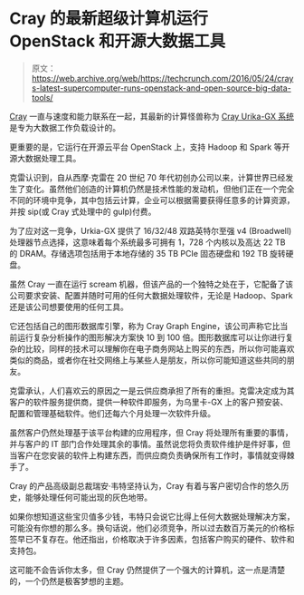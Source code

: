 # Cray 的最新超级计算机运行 OpenStack 和开源大数据工具 

> 原文：<https://web.archive.org/web/https://techcrunch.com/2016/05/24/crays-latest-supercomputer-runs-openstack-and-open-source-big-data-tools/>

[Cray](https://web.archive.org/web/20221202180302/http://www.cray.com/) 一直与速度和能力联系在一起，其最新的计算怪兽称为 [Cray Urika-GX 系统](https://web.archive.org/web/20221202180302/http://www.cray.com/UrikaGX)是专为大数据工作负载设计的。

更重要的是，它运行在开源云平台 OpenStack 上，支持 Hadoop 和 Spark 等开源大数据处理工具。

克雷认识到，自从西摩·克雷在 20 世纪 70 年代初创办公司以来，计算世界已经发生了变化。虽然他们创造的计算机仍然是技术性能的发动机，但他们正在一个完全不同的环境中竞争，其中包括云计算，企业可以根据需要获得任意多的计算资源，并按 sip(或 Cray 式处理中的 gulp)付费。

为了应对这一竞争，Urkia-GX 提供了 16/32/48 双路英特尔至强 v4 (Broadwell)处理器节点选择，这意味着每个系统最多可拥有 1，728 个内核以及高达 22 TB 的 DRAM。存储选项包括用于本地存储的 35 TB PCIe 固态硬盘和 192 TB 旋转硬盘。

虽然 Cray 一直在运行 scream 机器，但该产品的一个独特之处在于，它配备了该公司要求安装、配置并随时可用的任何大数据处理软件，无论是 Hadoop、Spark 还是该公司想要使用的任何工具。

它还包括自己的图形数据库引擎，称为 Cray Graph Engine，该公司声称它比当前运行复杂分析操作的图形解决方案快 10 到 100 倍。图形数据库可以让你进行复杂的比较，同样的技术可以理解你在电子商务网站上购买的东西，所以你可能喜欢类似的商品，或者你在社交网络上与某些人是朋友，所以你可能知道这些共同的朋友。

克雷承认，人们喜欢云的原因之一是云供应商承担了所有的重担。克雷决定成为其客户的软件服务提供商，提供一种软件即服务，为乌里卡-GX 上的客户预安装、配置和管理基础软件。他们还每六个月处理一次软件升级。

虽然客户仍然处理基于该平台构建的应用程序，但 Cray 将处理所有重要的事情，并与客户的 IT 部门合作处理其余的事情。虽然说您将负责软件维护是件好事，但当客户在您安装的软件上构建东西，而供应商负责确保所有工作时，事情就变得棘手了。

Cray 的产品高级副总裁瑞安·韦特坚持认为，Cray 有着与客户密切合作的悠久历史，能够处理任何可能出现的灰色地带。

如果你想知道这些宝贝值多少钱，韦特只会说它比得上任何大数据处理解决方案，可能没有你想的那么多。换句话说，他们必须竞争，所以过去数百万美元的价格标签早已不复存在。他还指出，价格取决于许多因素，包括客户购买的硬件、软件和支持包。

这可能不会告诉你太多，但 Cray 仍然提供了一个强大的计算机，这一点是清楚的，一个仍然是极客梦想的主题。
